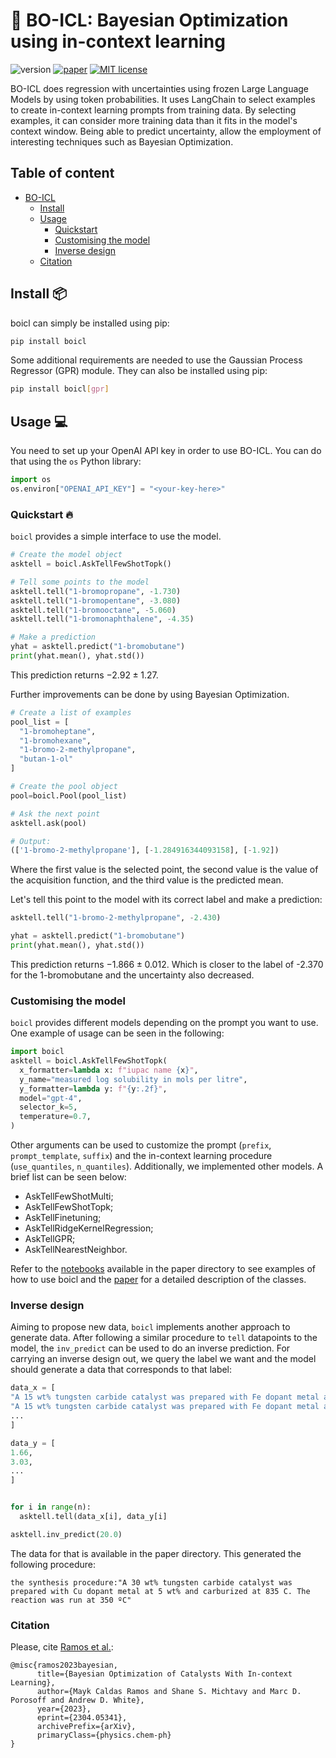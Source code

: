# 🤖 BO-ICL: Bayesian Optimization using in-context learning

![version](https://img.shields.io/badge/version-0.0.1-brightgreen)
[![paper](https://img.shields.io/badge/paper-arXiv-red)](https://arxiv.org/abs/2304.05341)
[![MIT license](https://img.shields.io/badge/License-MIT-blue.svg)](https://lbesson.mit-license.org/)

BO-ICL does regression with uncertainties using frozen Large Language Models by using token probabilities.
It uses LangChain to select examples to create in-context learning prompts from training data.
By selecting examples, it can consider more training data than it fits in the model's context window.
Being able to predict uncertainty, allow the employment of interesting techniques such as Bayesian Optimization.

## Table of content

- [BO-ICL](#-bo-icl-bayesian-optimization-using-in-context-learning)
  - [Install](#install-)
  - [Usage](#usage-)
    - [Quickstart](#quickstart-)
    - [Customising the model](#customising-the-model)
    - [Inverse design](#inverse-design)
  - [Citation](#citation)

## Install 📦

boicl can simply be installed using pip:

```bash
pip install boicl
```

Some additional requirements are needed to use the Gaussian Process Regressor (GPR) module.
They can also be installed using pip:

```bash
pip install boicl[gpr]
```

## Usage 💻

You need to set up your OpenAI API key in order to use BO-ICL.
You can do that using the `os` Python library:

```py
import os
os.environ["OPENAI_API_KEY"] = "<your-key-here>"
```

### Quickstart 🔥

`boicl` provides a simple interface to use the model.

```py
# Create the model object
asktell = boicl.AskTellFewShotTopk()

# Tell some points to the model
asktell.tell("1-bromopropane", -1.730)
asktell.tell("1-bromopentane", -3.080)
asktell.tell("1-bromooctane", -5.060)
asktell.tell("1-bromonaphthalene", -4.35)

# Make a prediction
yhat = asktell.predict("1-bromobutane")
print(yhat.mean(), yhat.std())
```

This prediction returns $-2.92 \pm 1.27$.

Further improvements can be done by using Bayesian Optimization.

```py
# Create a list of examples
pool_list = [
  "1-bromoheptane",
  "1-bromohexane",
  "1-bromo-2-methylpropane",
  "butan-1-ol"
]

# Create the pool object
pool=boicl.Pool(pool_list)

# Ask the next point
asktell.ask(pool)

# Output:
(['1-bromo-2-methylpropane'], [-1.284916344093158], [-1.92])

```

Where the first value is the selected point, the second value is the value of the acquisition function, and the third value is the predicted mean.

Let's tell this point to the model with its correct label and make a prediction:

```py
asktell.tell("1-bromo-2-methylpropane", -2.430)

yhat = asktell.predict("1-bromobutane")
print(yhat.mean(), yhat.std())
```

This prediction returns $-1.866 \pm 0.012$.
Which is closer to the label of -2.370 for the 1-bromobutane and the uncertainty also decreased.

### Customising the model

`boicl` provides different models depending on the prompt you want to use.
One example of usage can be seen in the following:

```py
import boicl
asktell = boicl.AskTellFewShotTopk(
  x_formatter=lambda x: f"iupac name {x}",
  y_name="measured log solubility in mols per litre",
  y_formatter=lambda y: f"{y:.2f}",
  model="gpt-4",
  selector_k=5,
  temperature=0.7,
)
```

Other arguments can be used to customize the prompt (`prefix`, `prompt_template`, `suffix`) and the in-context learning procedure (`use_quantiles`, `n_quantiles`).
Additionally, we implemented other models. A brief list can be seen below:

- AskTellFewShotMulti;
- AskTellFewShotTopk;
- AskTellFinetuning;
- AskTellRidgeKernelRegression;
- AskTellGPR;
- AskTellNearestNeighbor.

Refer to the [notebooks](https://github.com/ur-whitelab/BO-ICL/tree/main/paper) available in the paper directory to see examples of how to use boicl and the [paper](https://arxiv.org/abs/2304.05341) for a detailed description of the classes.

### Inverse design

Aiming to propose new data, `boicl` implements another approach to generate data.
After following a similar procedure to `tell` datapoints to the model, the `inv_predict` can be used to do an inverse prediction.
For carrying an inverse design out, we query the label we want and the model should generate a data that corresponds to that label:

```py
data_x = [
"A 15 wt% tungsten carbide catalyst was prepared with Fe dopant metal at 0.5 wt% and carburized at 835 °C. The reaction was run at 280 °C, resulting in a CO yield of",
"A 15 wt% tungsten carbide catalyst was prepared with Fe dopant metal at 0.5 wt% and carburized at 835 °C. The reaction was run at 350 °C, resulting in a CO yield of",
...
]

data_y = [
1.66,
3.03,
...
]


for i in range(n):
  asktell.tell(data_x[i], data_y[i]

asktell.inv_predict(20.0)
```

The data for that is available in the paper directory.
This generated the following procedure:

```
the synthesis procedure:"A 30 wt% tungsten carbide catalyst was prepared with Cu dopant metal at 5 wt% and carburized at 835 C. The reaction was run at 350 ºC"
```

### Citation

Please, cite [Ramos et al.](https://arxiv.org/abs/2304.05341):

```
@misc{ramos2023bayesian,
      title={Bayesian Optimization of Catalysts With In-context Learning},
      author={Mayk Caldas Ramos and Shane S. Michtavy and Marc D. Porosoff and Andrew D. White},
      year={2023},
      eprint={2304.05341},
      archivePrefix={arXiv},
      primaryClass={physics.chem-ph}
}
```
